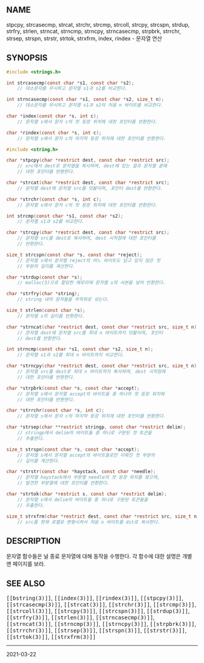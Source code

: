 ## NAME

stpcpy, strcasecmp, strcat, strchr, strcmp, strcoll, strcpy, strcspn, strdup, strfry, strlen, strncat, strncmp, strncpy, strncasecmp, strpbrk, strrchr, strsep, strspn, strstr, strtok, strxfrm, index, rindex - 문자열 연산

## SYNOPSIS

```c
#include <strings.h>

int strcasecmp(const char *s1, const char *s2);
    // 대소문자를 무시하고 문자열 s1과 s2를 비교한다.

int strncasecmp(const char *s1, const char *s2, size_t n);
    // 대소문자를 무시하고 문자열 s1과 s2의 처음 n 바이트를 비교한다.

char *index(const char *s, int c);
    // 문자열 s에서 문자 c의 첫 등장 위치에 대한 포인터를 반환한다.

char *rindex(const char *s, int c);
    // 문자열 s에서 문자 c의 마지막 등장 위치에 대한 포인터를 반환한다.

#include <string.h>

char *stpcpy(char *restrict dest, const char *restrict src);
    // src에서 dest로 문자열을 복사하며, dest에 있는 결과 문자열 끝에
    // 대한 포인터를 반환한다.

char *strcat(char *restrict dest, const char *restrict src);
    // 문자열 dest에 문자열 src를 덧붙이며, 포인터 dest를 반환한다.

char *strchr(const char *s, int c);
    // 문자열 s에서 문자 c의 첫 등장 위치에 대한 포인터를 반환한다.

int strcmp(const char *s1, const char *s2);
    // 문자열 s1과 s2를 비교한다.

char *strcpy(char *restrict dest, const char *restrict src);
    // 문자열 src를 dest로 복사하며, dest 시작점에 대한 포인터를
    // 반환한다.

size_t strcspn(const char *s, const char *reject);
    // 문자열 s에서 문자열 reject의 어느 바이트도 담고 있지 않은 첫
    // 부분의 길이를 계산한다.

char *strdup(const char *s);
    // malloc(3)으로 할당한 메모리에 문자열 s의 사본을 넣어 반환한다.

char *strfry(char *string);
    // string 내의 문자들을 무작위로 섞는다.

size_t strlen(const char *s);
    // 문자열 s의 길이를 반환한다.

char *strncat(char *restrict dest, const char *restrict src, size_t n);
    // 문자열 dest에 문자열 src를 최대 n 바이트까지 덧붙이며, 포인터
    // dest를 반환한다.

int strncmp(const char *s1, const char *s2, size_t n);
    // 문자열 s1과 s2를 최대 n 바이트까지 비교한다.

char *strncpy(char *restrict dest, const char *restrict src, size_t n);
    // 문자열 src를 dest로 최대 n 바이트까지 복사하며, dest 시작점에
    // 대한 포인터를 반환한다.

char *strpbrk(const char *s, const char *accept);
    // 문자열 s에서 문자열 accept의 바이트들 중 하나의 첫 등장 위치에
    // 대한 포인터를 반환한다.

char *strrchr(const char *s, int c);
    // 문자열 s에서 문자 c의 마지막 등장 위치에 대한 포인터를 반환한다.

char *strsep(char **restrict stringp, const char *restrict delim);
    // stringp에서 delim의 바이트들 중 하나로 구분된 첫 토큰을
    // 추출한다.

size_t strspn(const char *s, const char *accept);
    // 문자열 s에서 문자열 accept의 바이트들로만 이뤄진 첫 부분의
    // 길이를 계산한다.

char *strstr(const char *haystack, const char *needle);
    // 문자열 haystack에서 부분열 needle의 첫 등장 위치를 찾으며,
    // 발견한 부분열에 대한 포인터를 반환한다.

char *strtok(char *restrict s, const char *restrict delim);
    // 문자열 s에서 delim의 바이트들 중 하나로 구분된 토큰들을
    // 추출한다.

size_t strxfrm(char *restrict dest, const char *restrict src, size_t n);
    // src를 현재 로캘로 변형시켜서 처음 n 바이트를 dst로 복사한다.
```

## DESCRIPTION

문자열 함수들은 널 종료 문자열에 대해 동작을 수행한다. 각 함수에 대한 설명은 개별 맨 페이지를 보라.

## SEE ALSO

<tt>[[bstring(3)]]</tt>, <tt>[[index(3)]]</tt>, <tt>[[rindex(3)]]</tt>, <tt>[[stpcpy(3)]]</tt>, <tt>[[strcasecmp(3)]]</tt>, <tt>[[strcat(3)]]</tt>, <tt>[[strchr(3)]]</tt>, <tt>[[strcmp(3)]]</tt>, <tt>[[strcoll(3)]]</tt>, <tt>[[strcpy(3)]]</tt>, <tt>[[strcspn(3)]]</tt>, <tt>[[strdup(3)]]</tt>, <tt>[[strfry(3)]]</tt>, <tt>[[strlen(3)]]</tt>, <tt>[[strncasecmp(3)]]</tt>, <tt>[[strncat(3)]]</tt>, <tt>[[strncmp(3)]]</tt>, <tt>[[strncpy(3)]]</tt>, <tt>[[strpbrk(3)]]</tt>, <tt>[[strrchr(3)]]</tt>, <tt>[[strsep(3)]]</tt>, <tt>[[strspn(3)]]</tt>, <tt>[[strstr(3)]]</tt>, <tt>[[strtok(3)]]</tt>, <tt>[[strxfrm(3)]]</tt>

----

2021-03-22
